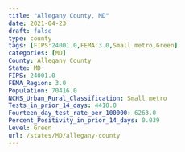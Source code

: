 ```yaml
---
title: "Allegany County, MD"
date: 2021-04-23
draft: false
type: county
tags: [FIPS:24001.0,FEMA:3.0,Small metro,Green]
categories: [MD]
County: Allegany County
State: MD
FIPS: 24001.0
FEMA_Region: 3.0
Population: 70416.0
NCHS_Urban_Rural_Classification: Small metro
Tests_in_prior_14_days: 4410.0
Fourteen_day_test_rate_per_100000: 6263.0
Percent_Positivity_in_prior_14_days: 0.039
Level: Green
url: /states/MD/allegany-county
---
```



